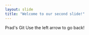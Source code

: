 ```yaml
---
layout: slide
title: "Welcome to our second slide!"
---
```

Prad's Git
Use the left arrow to go back!
